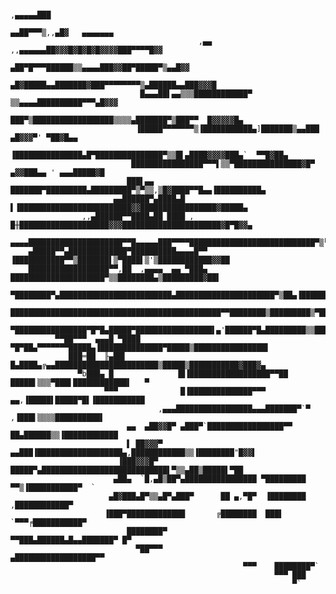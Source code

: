                                                                    ,▄▄▄▄▄███
                                                              ▄▄██▀▀▀▒,,▄█▓   ▄▄▄▄▄▄▄
                                              ,▄▄  ,,▄▄▄▄▄▄██▓▓▓█▓█▓█▓█▓▓▓▓███▀▀▀▀█▓▓
                                            ▄██▀█▀▀▀██████▒▒▄▄▄▄███▓▓██▀█████▀▒▄▄█▓▓
                                      ▄█▓█████▄▄███████▓███▀▀▀▀▀▀▀▀▒▄██████▄▄███▓▓▓█
                                 █▄▄▄██▌▄▄▒▒▒████████████▀ ▒▒▄▄▄▄██████████▀▀▀▄█▓▓▓
                                 ███▀▒██████████████████▒▒▒▒▄███████▀▒███▀▀  █▓▓▓▓▓█▄
                                ▐█████▀▀▀▀▀▀▀▒▐███████████▄]███████▒▄▄███ ▄█▓▓▓▀' ▀██▓█▄▄
                               ▐███████████████▄█▀███████████████▀▒▒█▌▄████▓▓▓▓███▄`  ▀▀█▓██▄
                               ████████████████▀▀▀▌▒▒▀███████████████▓█▀ ▄▓▓███▄▄ ' ▄▄▄█████▓█
                              ███▌▄▄  ███████▀█████████▄█████████▀▒▀▒▒,▒█▓████▀▀█▄▄▐██████████▄
                           ▄▄██████▀▄████▄█  ▌▐█████████████████████████▓▓█████████████████▓█████▄
                    ,,▄██████▀▀████▄██ ████ , █╫████████████████████▓▓▓██████████████████████▓█▀█▓▓▄
            ▄▄▄▄█████████████████████▀▀█▄▄▄▄▄███▀▀▀▀████████████████████████████▀▒╙█████████████▄
        ▄█████▀▀▄█████████████▀██████████▄▄▄▄█▀▀ ▐███████████▀▀▒███████▌▒▀████▌▒'▒████████████▓▓██
        ██████████████████▀▀,██  ,▄▄▄▄  ▄▄ ▀███▄ █████████████████████▀▒▒████████▄▒█████████▓██▌
         ▀████████▀▄█████████████████████████▄██████████████████████▀▒██▄▐███████████████████▌
           ███████████████████████████████████████████████▀▀████████▒█████████▒▀██████▓▓██████
            ▀████████████████▀█▀█▄█████▀█████████████████▌▄'██████▀█▄█████████▒▒██████▓▓█▓█████▄
              ▀▀██▀▀▀  ▄▄▄█ ▀████      ▀█▀██▄▀▀▀▀▀▀▀█████▄▐██████████████▀█████▒████████████████▌
                 ███═██  ╟▄██▌           █▄████▄╔▄▄███████████████████████▒█████▒███████████▓███▓▄
                   ▀b███▄ █              ▐█▐██████████████████▀▀██ █████▌▒▒▒▀███▌████████████▌   ▀
                         ▀▀▀              █▐██████████████▀▀▀  ▄▄,▐█████▌█████▀█▌▐███████████
                                     ,▄▄▄█████████████████▄▄▄███████▀`▀ ,▐███▌▒▒▒▒██████████▌
                              ▄▄  ▄██▓▓█▀ ▄███▀`█████████████████▀▀  ██▄██████▒▒▐████████████
                              ▌ ██▓▓▓▀ ▄▄███▐███████████████████▄,████████████▒▒▐████████"█▓▓▌
                            ▐███▓▓▓█▀ █████▀▄████████████████████████████▌▀▒▒▄██▒█████▌▀██
                           ▄██▄  `█,▄█▒██▀▄████████████████ ▀█████████ ▀▀▒▐███████████▀  `
                          ▄█▓███▄█▀▒▒▄█▀▄███▀      ██ ▄,▀█▀  ▐████████ ,████████████▀
                         ▐███▀█████████████       ╔████████  ███▌ `▀▀▀╒███████████▀
                              ████████▀               ▀▀███▄██████▄█▄▄███████▀ █▀
                                ▀██▀▀▀                 ▄██████████████████▀▀
                                                        ▀▀▀    ████████▀`
                                                               ▀▀▀ ███
                                                                   ▀`
